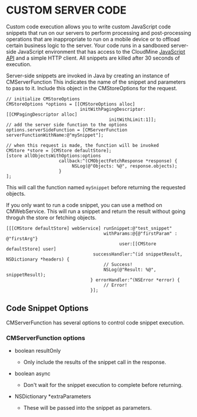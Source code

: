 # CUSTOM SERVER CODE

Custom code execution allows you to write custom JavaScript code snippets that run on our servers to perform processing and post-processing operations that are inappropriate to run on a mobile device or to offload certain business logic to the server. Your code runs in a sandboxed server-side JavaScript environment that has access to the CloudMine [JavaScript API](http://github.com/cloudmine/cloudmine-js) and a simple HTTP client. All snippets are killed after 30 seconds of execution.

Server-side snippets are invoked in Java by creating an instance of CMServerFunction This indicates the name of the snippet and parameters to pass to it. Include this object in the CMStoreOptions for the request.

```objc
// initialize CMStoreOptions
CMStoreOptions *options = [[CMStoreOptions alloc] 
                            initWithPagingDescriptor:[[CMPagingDescriptor alloc] 
                                       initWithLimit:1]];
// add the server side function to the options
options.serverSideFunction = [CMServerFunction serverFunctionWithName:@"mySnippet"];
 
// when this request is made, the function will be invoked
CMStore *store = [CMStore defaultStore];
[store allObjectsWithOptions:options
                    callback:^(CMObjectFetchResponse *response) {
                         NSLog(@"Objects: %@", response.objects);
                    }
];
```

This will call the function named `mySnippet` before returning the requested objects.

If you only want to run a code snippet, you can use a method on CMWebService. This will run a snippet and return the result without going throguh the store or fetching objects.

```objc
[[[CMStore defaultStore] webService] runSnippet:@"test_snippet"
                                     withParams:@{@"firstParam" : @"firstArg"}
                                           user:[[CMStore defaultStore] user]
                                 successHandler:^(id snippetResult, NSDictionary *headers) {
                                     // Success!
                                     NSLog(@"Result: %@", snippetResult);
                                } errorHandler:^(NSError *error) {
                                     // Error!
                                }];
```

## Code Snippet Options

CMServerFunction has several options to control code snippet execution.

### CMServerFunction options

* boolean resultOnly 
  * Only include the results of the snippet call in the response.

* boolean async 
  * Don't wait for the snippet execution to complete before returning.

* NSDictionary *extraParameters 
  * These will be passed into the snippet as parameters.
